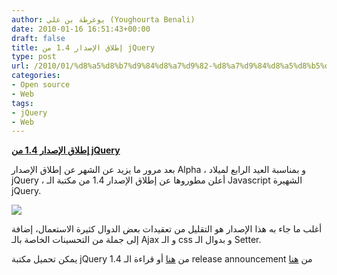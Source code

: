 ```yaml
---
author: يوغرطة بن علي (Youghourta Benali)
date: 2010-01-16 16:51:43+00:00
draft: false
title: إطلاق الإصدار 1.4 من jQuery
type: post
url: /2010/01/%d8%a5%d8%b7%d9%84%d8%a7%d9%82-%d8%a7%d9%84%d8%a5%d8%b5%d8%af%d8%a7%d8%b1-1-4-%d9%85%d9%86-jquery/
categories:
- Open source
- Web
tags:
- jQuery
- Web
---
```


[**إطلاق الإصدار 1.4 من jQuery**](https://www.it-scoop.com/2010/01/%d8%a5%d8%b7%d9%84%d8%a7%d9%82-%d8%a7%d9%84%d8%a5%d8%b5%d8%af%d8%a7%d8%b1-1-4-%d9%85%d9%86-jquery/)


بعد مرور ما يزيد عن الشهر عن إطلاق الإصدار Alpha ، و بمناسبة العيد الرابع لميلاد jQuery ، أعلن مطوروها عن إطلاق الإصدار 1.4 من مكتبة الـ Javascript الشهيرة jQuery.

[![](https://www.it-scoop.com/wp-content/uploads/2009/12/jquery_logo-300x73.png)
](https://www.it-scoop.com/2010/01/%d8%a5%d8%b7%d9%84%d8%a7%d9%82-%d8%a7%d9%84%d8%a5%d8%b5%d8%af%d8%a7%d8%b1-1-4-%d9%85%d9%86-jquery/)

أغلب ما جاء به هذا الإصدار هو التقليل من تعقيدات بعض الدوال كثيرة الاستعمال، إضافة إلى جملة من التحسينات الخاصة بالـ Ajax و الـ css و بدوال الـ Setter.

يمكن تحميل مكتبة jQuery 1.4 من [هنا](http://code.jquery.com/jquery-1.4.js)
أو قراءة الـ release announcement من [هنا](http://jquery14.com/day-01/jquery-14)
